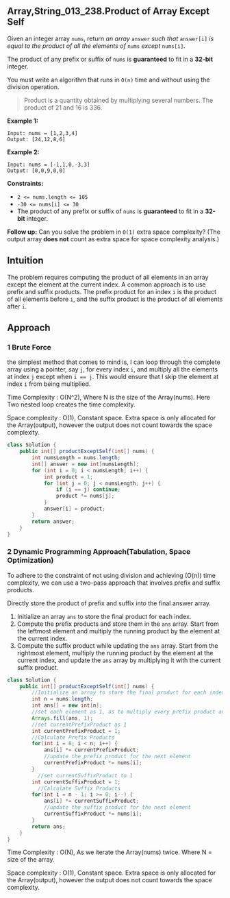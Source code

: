 ## Array,String_013_238.Product of Array Except Self

Given an integer array `nums`, return *an array* `answer` *such that* `answer[i]` *is equal to the product of all the elements of* `nums` *except* `nums[i]`.

The product of any prefix or suffix of `nums` is **guaranteed** to fit in a **32-bit** integer.

You must write an algorithm that runs in `O(n)` time and without using the division operation.

> Product is a quantity obtained by multiplying several numbers. The product of 21 and 16 is 336.

**Example 1:**

```
Input: nums = [1,2,3,4]
Output: [24,12,8,6]
```

**Example 2:**

```
Input: nums = [-1,1,0,-3,3]
Output: [0,0,9,0,0]
```

**Constraints:**

- `2 <= nums.length <= 105`
- `-30 <= nums[i] <= 30`
- The product of any prefix or suffix of `nums` is **guaranteed** to fit in a **32-bit** integer.

**Follow up:** Can you solve the problem in `O(1)` extra space complexity? (The output array **does not** count as extra space for space complexity analysis.)

## Intuition

The problem requires computing the product of all elements in an array except the element at the current index. A common approach is to use prefix and suffix products. The prefix product for an index `i` is the product of all elements before `i`, and the suffix product is the product of all elements after `i`.

## Approach
### 1 Brute Force

the simplest method that comes to mind is, I can loop through the complete array using a pointer, say `j`, for every index `i`, and multiply all the elements at index `j` except when `i == j`. This would ensure that I skip the element at index `i` from being multiplied.

Time Complexity : O(N^2), Where N is the size of the Array(nums). Here Two nested loop creates the time complexity.

Space complexity : O(1), Constant space. Extra space is only allocated for the Array(output), however the output does not count towards the space complexity.


```java
class Solution {
    public int[] productExceptSelf(int[] nums) {
        int numsLength = nums.length;
        int[] answer = new int[numsLength];
        for (int i = 0; i < numsLength; i++) {
            int product = 1;
            for (int j = 0; j < numsLength; j++) {
                if (i == j) continue;
                product *= nums[j];
            }
            answer[i] = product;
        }
        return answer;
    }
}
```

### 2 Dynamic Programming Approach(Tabulation, Space Optimization)

To adhere to the constraint of not using division and achieving (O(n)) time complexity, we can use a two-pass approach that involves prefix and suffix products.

Directly store the product of prefix and suffix into the final answer array.

1. Initialize an array `ans` to store the final product for each index.
2. Compute the prefix products and store them in the `ans` array. Start from the leftmost element and multiply the running product by the element at the current index.
3. Compute the suffix product while updating the `ans` array. Start from the rightmost element, multiply the running product by the element at the current index, and update the `ans` array by multiplying it with the current suffix product.

```java
class Solution {
    public int[] productExceptSelf(int[] nums) {
      	//Initialize an array to store the final product for each index.
        int n = nums.length;
        int ans[] = new int[n];
      	//set each element as 1, as to multiply every prefix product and suffix product by itself
        Arrays.fill(ans, 1);
      	//set currentPrefixProduct as 1
        int currentPrefixProduct = 1;
      	//Calculate Prefix Products
        for(int i = 0; i < n; i++) {
            ans[i] *= currentPrefixProduct;
          	//update the prefix product for the next element
            currentPrefixProduct *= nums[i];
        }
	      //set currentSuffixProduct to 1
        int currentSuffixProduct = 1;
	      //Calculate Suffix Products
        for(int i = n - 1; i >= 0; i--) {
            ans[i] *= currentSuffixProduct;
          	//update the suffix product for the next element
            currentSuffixProduct *= nums[i];
        }
        return ans;
    }
}
```

Time Complexity : O(N), As we iterate the Array(nums) twice. Where N = size of the array.

Space complexity : O(1), Constant space. Extra space is only allocated for the Array(output), however the output does not count towards the space complexity.
